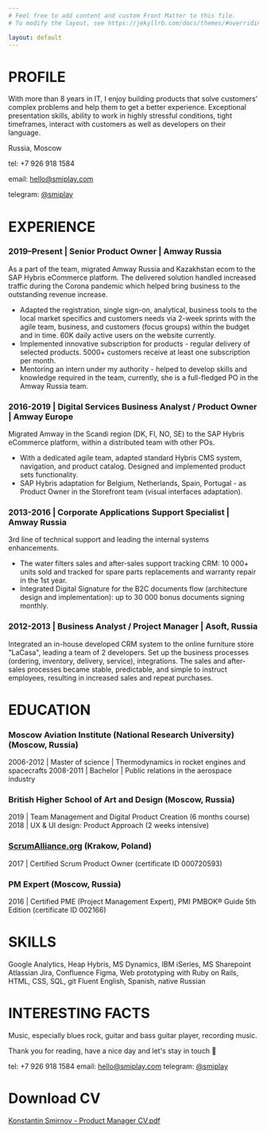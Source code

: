 ```yaml
---
# Feel free to add content and custom Front Matter to this file.
# To modify the layout, see https://jekyllrb.com/docs/themes/#overriding-theme-defaults

layout: default
---
```


# PROFILE

With more than 8 years in IT, I enjoy building products that solve customers' complex problems and help them to get a better experience. Exceptional presentation skills, ability to work in highly stressful conditions, tight timeframes, interact with customers as well as developers on their language.

Russia, Moscow

tel: +7 926 918 1584

email: [hello@smiplay.com](mailto:hello@smiplay.com)

telegram: [@smiplay](https://t.me/smiplay)

# EXPERIENCE

### 2019–Present | Senior Product Owner | Amway Russia

As a part of the team, migrated Amway Russia and Kazakhstan ecom to the SAP Hybris eCommerce platform. The delivered solution handled increased traffic during the Corona pandemic which helped bring business to the outstanding revenue increase.

- Adapted the registration, single sign-on, analytical, business tools to the local market specifics and customers needs via 2-week sprints with the agile team, business, and customers (focus groups) within the budget and in time. 60K daily active users on the website currently.
- Implemented innovative subscription for products - regular delivery of selected products. 5000+ customers receive at least one subscription per month.
- Mentoring an intern under my authority - helped to develop skills and knowledge required in the team, currently, she is a full-fledged PO in the Amway Russia team.

### 2016-2019 | Digital Services Business Analyst / Product Owner | Amway Europe

Migrated Amway in the Scandi region (DK, FI, NO, SE) to the SAP Hybris eCommerce platform, within a distributed team with other POs.

- With a dedicated agile team, adapted standard Hybris CMS system, navigation, and product catalog. Designed and implemented product sets functionality.
- SAP Hybris adaptation for Belgium, Netherlands, Spain, Portugal - as Product Owner in the Storefront team (visual interfaces adaptation).

### 2013-2016 | Corporate Applications Support Specialist | Amway Russia

3rd line of technical support and leading the internal systems enhancements.

- The water filters sales and after-sales support tracking CRM: 10 000+ units sold and tracked for spare parts replacements and warranty repair in the 1st year.
- Integrated Digital Signature for the B2C documents flow (architecture design and implementation): up to 30 000 bonus documents signing monthly.

### 2012-2013 | Business Analyst / Project Manager | Asoft, Russia

Integrated an in-house developed CRM system to the online furniture store "LaCasa", leading a team of 2 developers. Set up the business processes (ordering, inventory, delivery, service), integrations. The sales and after-sales processes became stable, predictable, and simple to instruct employees, resulting in increased sales and repeat purchases.

# EDUCATION

### Moscow Aviation Institute (National Research University) (Moscow, Russia)

2006-2012 | Master of science | Thermodynamics in rocket engines and spacecrafts
2008-2011 | Bachelor | Public relations in the aerospace industry

### British Higher School of Art and Design (Moscow, Russia)

2019 | Team Management and Digital Product Creation (6 months course)
2018 | UX & UI design: Product Approach (2 weeks intensive)

### [ScrumAlliance.org](http://scrumalliance.org/) (Krakow, Poland)

2017 | Certified Scrum Product Owner (certificate ID 000720593)

### PM Expert (Moscow, Russia)

2016 | Certified PME (Project Management Expert), PMI PMBOK® Guide 5th Edition (certificate ID 002166)

# SKILLS

Google Analytics, Heap
Hybris, MS Dynamics, IBM iSeries, MS Sharepoint
Atlassian Jira, Confluence
Figma, Web prototyping with Ruby on Rails, HTML, CSS, SQL, git
Fluent English, Spanish, native Russian

# INTERESTING FACTS

Music, especially blues rock, guitar and bass guitar player, recording music.

Thank you for reading, have a nice day and let's stay in touch 🙂 

tel: +7 926 918 1584
email: [hello@smiplay.com](mailto:hello@smiplay.com)
telegram: [@smiplay](https://t.me/smiplay)

# Download CV

[Konstantin Smirnov - Product Manager CV.pdf](https://drive.google.com/file/d/14tq5DdI85Y-qWzpJam7aQ4d6vKUKT2gI/view?usp=sharing)
